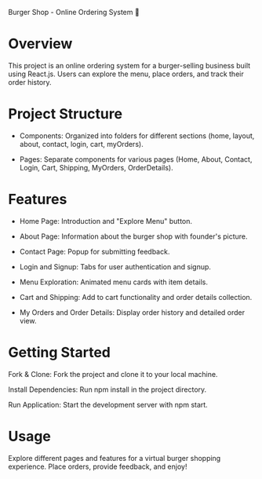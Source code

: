 
Burger Shop - Online Ordering System 🍔

# Overview
This project is an online ordering system for a burger-selling business built using React.js. Users can explore the menu, place orders, and track their order history.

# Project Structure

- Components: Organized into folders for different sections (home, layout, about, contact, login, cart, myOrders).

- Pages: Separate components for various pages (Home, About, Contact, Login, Cart, Shipping, MyOrders, OrderDetails).


# Features

- Home Page: Introduction and "Explore Menu" button.

- About Page: Information about the burger shop with founder's picture.

- Contact Page: Popup for submitting feedback.

- Login and Signup: Tabs for user authentication and signup.

- Menu Exploration: Animated menu cards with item details.

- Cart and Shipping: Add to cart functionality and order details collection.
 
- My Orders and Order Details: Display order history and detailed order view.


# Getting Started

Fork & Clone: Fork the project and clone it to your local machine.

Install Dependencies: Run npm install in the project directory.

Run Application: Start the development server with npm start.

# Usage
Explore different pages and features for a virtual burger shopping experience. Place orders, provide feedback, and enjoy!

